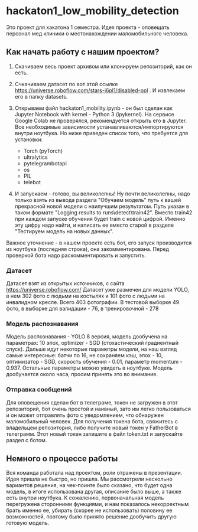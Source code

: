 # hackaton1_low_mobility_detection

Это проект для хакатона 1 семестра. Идея проекта - оповещать персонал мед клиники о местонахождении маломобильного человека. 


## Как начать работу с нашим проектом?

1. Скачиваем весь проект архивом или клонируем репозиторий, как он есть.

2. Счкачиваем датасет по вот этой ссылке https://universe.roboflow.com/stars-j6pl1/disabled-ppl
. И извлекаем его в папку datasets.

3. Открываем файл hackaton1_mobility.ipynb - он был сделан как Jupyter Notebook with kernel - Python 3 (ipykernel). На сервисе Google Colab не проверялся, рекомендуется открыть его в Jupyter.
Все необходимые зависимости устанавливаются/импортируются внутри ноутбука. Но ниже приведен список того, что требуется для установки:
   - Torch (pyTorch)
   - ultralytics
   - pytelegrambotapi
   - os
   - PIL
   - telebot

4. И запускаем - готово, вы великолепны! 
Ну почти великолепны, надо только взять из вывода раздела "Обучаем модель" путь к вашей прекрасной новой модели с наилучшим результатом. 
Путь указан в таком формате "Logging results to runs\detect\train42". 
Вместо train42 при каждом запуске обучения будет train с новой цифрой. 
Именно эту цифру надо найти, и написать ее вместо старой в разделе "Тестируем модель на новых данных".
 
Важное уточнение - в нашем проекте есть бот, его запуск производится из ноутбука (последняя строка), она закомментирована. Перед проверкой бота надо раскомментировать и запустить.


### Датасет
Датасет взят из открытых источников, с сайта https://universe.roboflow.com/
Датасет уже размечен для модели YOLO, в нем 302 фото с людьми на костылях и 101 фото с людьми на инвалидном кресле. Всего 403 фотографии.
В тестовой выборке 49 фото, в выборке для валидации - 76, в тренировочной - 278

### Модель распознавания
Модель распознавания - YOLO 8 версия, модель дообучена на параметрах: 10 эпох, optimizer - SGD (стохастический градиентный спуск).
Дальше идут некоторые параметры модели, на наш взгляд самые интересные: батчи по 16, не сохраняем кэш, эпох - 10, оптимизатор - SGD, скорость обучения - 0.01, параметр momentum - 0.937.
Остальные параметры можно увидеть в ноутбуке. 
Модель дообучается около часа, просим принять это во внимание.

### Отправка сообщений
Для оповещения сделан бот в телеграме, токен не загружен в этот репозиторий, бот очень простой и наивный, зато им легко пользоваться и он может отправлять фото с уведомлением, что обнаружен маломобильный человек.
Для получения токена бота, свяжитесь с владельцем репозитория, либо получите новый токен у FatherBot в телеграмм.
Этот новый токен запишите в файл token.txt и запускайте раздел с ботом.


## Немного о процессе работы

Вся команда работала над проектом, роли отражены в презентации. Идея пришла не быстро, но пришла. 
Мы рассмотрели нескольно вариантов решения, на чек-поинте было сказано, что будет одна модель, в итоге использована другая, описание было выше, а также есть внутри ноутбука. К сожалению, первоначальная модель перегружена сторонними функциями, и нам показалось некорректным брать именно ее, убирать (скорее не использовать) половину ее возможностей, поэтому было принято решение дообучить другую готовую модель.
